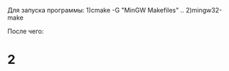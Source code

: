 Для запуска программы: 
1)cmake -G "MinGW Makefiles" ..
2)mingw32-make

После чего:
# 2 <file path>
